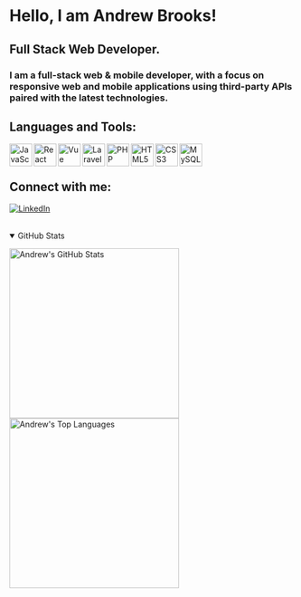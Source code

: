 # Hello, I am Andrew Brooks!

## Full Stack Web Developer.

### I am a full-stack web & mobile developer, with a focus on responsive web and mobile applications using third-party APIs paired with the latest technologies.

## Languages and Tools:

<img align="left" alt="JavaScript" width="40px" src="https://unpkg.com/simple-icons@v3/icons/javascript.svg" />
<img align="left" alt="React" width="40px" src="https://unpkg.com/simple-icons@v3/icons/react.svg" />
<img align="left" alt="Vue" width="40px" src="https://unpkg.com/simple-icons@v3/icons/vue-dot-js.svg" />
<img align="left" alt="Laravel" width="40px" src="https://unpkg.com/simple-icons@v3/icons/laravel.svg" />
<img align="left" alt="PHP" width="40px" src="https://unpkg.com/simple-icons@v3/icons/php.svg" />
<img align="left" alt="HTML5" width="40px" src="https://unpkg.com/simple-icons@v3/icons/html5.svg" />
<img align="left" alt="CSS3" width="40px" src="https://unpkg.com/simple-icons@v3/icons/css3.svg" />
<img align="left" alt="MySQL" width="40px" src="https://unpkg.com/simple-icons@v3/icons/mysql.svg" />

<br />
<br />

## Connect with me:

[<img alt="LinkedIn" src="https://img.shields.io/badge/--linkedin?label=LinkedIn&logo=LinkedIn&style=for-the-badge&color=white">][linkedin]
<br />
<br />

<details open>
  <summary>GitHub Stats</summary>
  <p>
    <img alt="Andrew's GitHub Stats" height="300" src="https://github-readme-stats-mu-amber-34.vercel.app/api?username=andrewgraemebrooks&show_icons=true&theme=graywhite" />
    <img alt="Andrew's Top Languages" height="300" src="https://github-readme-stats-mu-amber-34.vercel.app/api/top-langs/?username=andrewgraemebrooks&hide=css,java,html&theme=graywhite" />
  </p>
</details>

[linkedin]: https://www.linkedin.com/in/andrewgraemebrooks/
